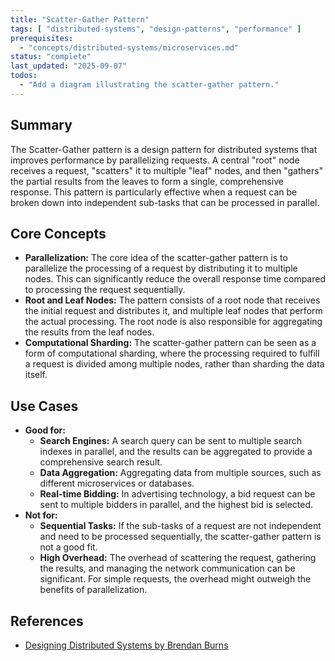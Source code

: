 ```yaml
---
title: "Scatter-Gather Pattern"
tags: [ "distributed-systems", "design-patterns", "performance" ]
prerequisites:
  - "concepts/distributed-systems/microservices.md"
status: "complete"
last_updated: "2025-09-07"
todos:
  - "Add a diagram illustrating the scatter-gather pattern."
---
```


## Summary

The Scatter-Gather pattern is a design pattern for distributed systems that improves performance by parallelizing requests. A central "root" node receives a request, "scatters" it to multiple "leaf" nodes, and then "gathers" the partial results from the leaves to form a single, comprehensive response. This pattern is particularly effective when a request can be broken down into independent sub-tasks that can be processed in parallel.

## Core Concepts

-   **Parallelization:** The core idea of the scatter-gather pattern is to parallelize the processing of a request by distributing it to multiple nodes. This can significantly reduce the overall response time compared to processing the request sequentially.
-   **Root and Leaf Nodes:** The pattern consists of a root node that receives the initial request and distributes it, and multiple leaf nodes that perform the actual processing. The root node is also responsible for aggregating the results from the leaf nodes.
-   **Computational Sharding:** The scatter-gather pattern can be seen as a form of computational sharding, where the processing required to fulfill a request is divided among multiple nodes, rather than sharding the data itself.

## Use Cases

-   **Good for:**
    -   **Search Engines:** A search query can be sent to multiple search indexes in parallel, and the results can be aggregated to provide a comprehensive search result.
    -   **Data Aggregation:** Aggregating data from multiple sources, such as different microservices or databases.
    -   **Real-time Bidding:** In advertising technology, a bid request can be sent to multiple bidders in parallel, and the highest bid is selected.
-   **Not for:**
    -   **Sequential Tasks:** If the sub-tasks of a request are not independent and need to be processed sequentially, the scatter-gather pattern is not a good fit.
    -   **High Overhead:** The overhead of scattering the request, gathering the results, and managing the network communication can be significant. For simple requests, the overhead might outweigh the benefits of parallelization.

## References

-   [Designing Distributed Systems by Brendan Burns](https://www.oreilly.com/library/view/designing-distributed-systems/9781491983638/)
